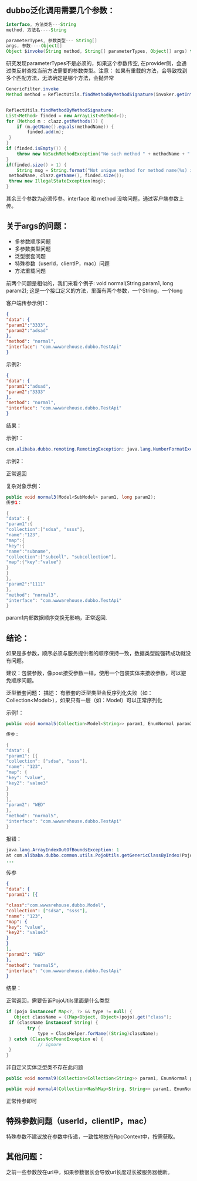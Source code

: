 ## dubbo泛化调用需要几个参数：
```java
interface, 方法类名---String
method, 方法名----String

parameterTypes, 参数类型--- String[]
args, 参数----Object[]
Object $invoke(String method, String[] parameterTypes, Object[] args) throws GenericException;
```
研究发现parameterTypes不是必须的，如果这个参数传空, 在provider侧，会通过类反射查找当前方法需要的参数类型。注意： 如果有重载的方法，会导致找到多个匹配方法，无法确定是哪个方法，会抛异常

```java
GenericFilter.invoke
Method method = ReflectUtils.findMethodByMethodSignature(invoker.getInterface(), name, types);


ReflectUtils.findMethodByMethodSignature:
List<Method> finded = new ArrayList<Method>();
for (Method m : clazz.getMethods()) {
    if (m.getName().equals(methodName)) {
        finded.add(m);
 }
}
if (finded.isEmpty()) {
    throw new NoSuchMethodException("No such method " + methodName + " in class " + clazz);
}
if(finded.size() > 1) {
    String msg = String.format("Not unique method for method name(%s) in class(%s), find %d methods.",
 methodName, clazz.getName(), finded.size());
 throw new IllegalStateException(msg);
}
```
其余三个参数为必须传参。interface 和 method 没啥问题，通过客户端参数上传。

## 关于args的问题：

- 多参数顺序问题
- 多参数类型问题
- 泛型嵌套问题
- 特殊参数（userId，clientIP，mac）问题
- 方法重载问题

前两个问题是相似的，我们来看个例子:
void normal(String param1, long param2);
这是一个接口定义的方法，里面有两个参数，一个String，一个long

客户端传参示例1：
```json
{
"data": {
"param1":"3333",
"param2":"adsad"
},
"method": "normal",
"interface": "com.wwwarehouse.dubbo.TestApi"
}
```

示例2:
```json
{
"data": {
"param1":"adsad",
"param2":"3333"
},
"method": "normal",
"interface": "com.wwwarehouse.dubbo.TestApi"
}
```
结果：

示例1：
```java
com.alibaba.dubbo.remoting.RemotingException: java.lang.NumberFormatException: For input string: "adsad"
```
示例2：

正常返回

复杂对象示例：
```java
public void normal3(Model<SubModel> param1, long param2);
传参1：

{
"data": {
"param1":{
"collection":["sdsa", "ssss"],
"name":"123",
"map":{
"key":{
"name":"subname",
"collection":["subcoll", "subcollection"],
"map":{"key":"value"}
}
}
},
"param2":"1111"
},
"method": "normal3",
"interface": "com.wwwarehouse.dubbo.TestApi"
}
```
param1内部数据顺序变换无影响，正常返回.



## 结论：

如果是多参数，顺序必须与服务提供者的顺序保持一致，数据类型能强转成功就没有问题。

建议：包装参数，像post接受参数一样，使用一个包装实体来接收参数，可以避免顺序问题。



泛型嵌套问题：
描述： 有嵌套的泛型类型会反序列化失败（如：Collection<Model<SubModel>>），如果只有一层（如：Model<SubModel>）可以正常序列化

示例1：
```java
public void normal5(Collection<Model<String>> param1, EnumNormal param2);

传参：

{
"data": {
"param1": [{
"collection": ["sdsa", "ssss"],
"name": "123",
"map": {
"key": "value",
"key2": "value3"
}
}
],
"param2": "WED"
},
"method": "normal5",
"interface": "com.wwwarehouse.dubbo.TestApi"
}
```
报错：
```java
java.lang.ArrayIndexOutOfBoundsException: 1
at com.alibaba.dubbo.common.utils.PojoUtils.getGenericClassByIndex(PojoUtils.java:503)
...
```
传参
```json
{
"data": {
"param1": [{

"class":"com.wwwarehouse.dubbo.Model",
"collection": ["sdsa", "ssss"],
"name": "123",
"map": {
"key": "value",
"key2": "value3"
}
}
],
"param2": "WED"
},
"method": "normal5",
"interface": "com.wwwarehouse.dubbo.TestApi"
}
```
结果：

正常返回，需要告诉PojoUtils里面是什么类型
```java
if (pojo instanceof Map<?, ?> && type != null) {
   Object className = ((Map<Object, Object>)pojo).get("class");
 if (className instanceof String) {
        try {
            type = ClassHelper.forName((String)className);
 } catch (ClassNotFoundException e) {
            // ignore
 }
}
  ```
非自定义实体泛型类不存在此问题
```java
public void normal9(Collection<Collection<String>> param1, EnumNormal param2);

public void normal4(Collection<HashMap<String, String>> param1, EnumNormal param2);
```
正常传参即可

## 特殊参数问题（userId，clientIP，mac）
特殊参数不建议放在参数中传递，一致性地放在RpcContext中，按需获取。

## 其他问题：
之前一些参数放在url中，如果参数很长会导致url长度过长被服务器截断。